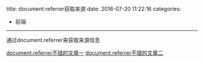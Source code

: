 title: document.referrer获取来源
date: 2016-07-20 11:22:16
categories:
- 前端
---


通过document.referrer来获取来源信息

[document.referrer不错的文章一](http://www.cnblogs.com/rubylouvre/p/3541411.html) 
[document.referrer不错的文章二](http://oldj.net/article/document-referrer/) 